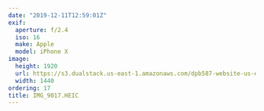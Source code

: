 ```yaml
---
date: "2019-12-11T12:59:01Z"
exif:
  aperture: f/2.4
  iso: 16
  make: Apple
  model: iPhone X
image:
  height: 1920
  url: https://s3.dualstack.us-east-1.amazonaws.com/dpb587-website-us-east-1/asset/gallery/2019-south-america/92de2297-526d-de12-f258-5c5dee09d04f~1920.jpg
  width: 1440
ordering: 17
title: IMG_9017.HEIC
---
```

